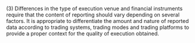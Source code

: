 (3) Differences in the type of execution venue and financial instruments require that the content of reporting should vary depending on several factors. It is appropriate to differentiate the amount and nature of reported data according to trading systems, trading modes and trading platforms to provide a proper context for the quality of execution obtained.